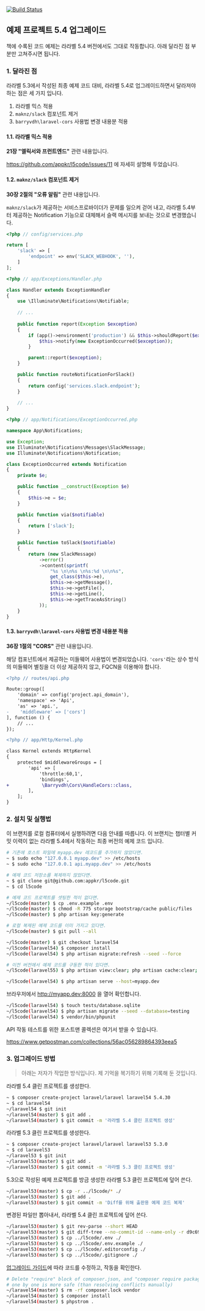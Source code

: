 [![Build Status](https://travis-ci.org/appkr/l5code.svg?branch=laravel54)](https://travis-ci.org/appkr/l5code)

## 예제 프로젝트 5.4 업그레이드

책에 수록된 코드 예제는 라라벨 5.4 버전에서도 그대로 작동합니다. 아래 달라진 점 부분만 고쳐주시면 됩니다.

### 1. 달라진 점

라라벨 5.3에서 작성된 최종 예제 코드 대비, 라라벨 5.4로 업그레이드하면서 달라져야 하는 점은 세 가지 입니다.

1. 라라벨 믹스 적용
2. `maknz/slack` 컴포넌트 제거
3. `barryvdh\laravel-cors` 사용법 변경 내용분 적용 

#### 1.1. 라라벨 믹스 적용

**21장 "엘릭서와 프런트엔드"** 관련 내용입니다. 

https://github.com/appkr/l5code/issues/11 에 자세히 설명해 두었습니다.

#### 1.2. `maknz/slack` 컴포넌트 제거

**30장 2절의 "오류 알림"** 관련 내용입니다. 

`maknz/slack`가 제공하는 서비스프로바이더가 문제를 일으켜 걷어 내고, 라라벨 5.4부터 제공하는 Notification 기능으로 대체해서 슬랙 메시지를 보내는 것으로 변경했습니다.

```php
<?php // config/services.php

return [
    'slack' => [
        'endpoint' => env('SLACK_WEBHOOK', ''),
    ]
];
```

```php
<?php // app/Exceptions/Handler.php

class Handler extends ExceptionHandler
{
    use \Illuminate\Notifications\Notifiable;
    
    // ...
    
    public function report(Exception $exception)
    {
        if (app()->environment('production') && $this->shouldReport($exception)) {
            $this->notify(new ExceptionOccurred($exception));
        }

        parent::report($exception);
    }

    public function routeNotificationForSlack()
    {
        return config('services.slack.endpoint');
    }
    
    // ...
}
```

```php
<?php // app/Notifications/ExceptionOccurred.php

namespace App\Notifications;

use Exception;
use Illuminate\Notifications\Messages\SlackMessage;
use Illuminate\Notifications\Notification;

class ExceptionOccurred extends Notification
{
    private $e;

    public function __construct(Exception $e)
    {
        $this->e = $e;
    }

    public function via($notifiable)
    {
        return ['slack'];
    }

    public function toSlack($notifiable)
    {
        return (new SlackMessage)
            ->error()
            ->content(sprintf(
                "%s \n\n%s \n%s:%d \n\n%s",
                get_class($this->e),
                $this->e->getMessage(),
                $this->e->getFile(),
                $this->e->getLine(),
                $this->e->getTraceAsString()
            ));
    }
}
```

#### 1.3. `barryvdh\laravel-cors` 사용법 변경 내용분 적용 

**36장 1절의 "CORS"** 관련 내용입니다.

해당 컴포넌트에서 제공하는 미들웨어 사용법이 변경되었습니다. `'cors'`라는 상수 방식의 미들웨어 별칭을 더 이상 제공하지 않고, FQCN을 이용해야 합니다.

```diff
<?php // routes/api.php

Route::group([
    'domain' => config('project.api_domain'),
    'namespace' => 'Api',
    'as' => 'api.',
-    'middleware' => ['cors']
], function () {
    // ...
});
```

```diff
<?php // app/Http/Kernel.php

class Kernel extends HttpKernel
{
    protected $middlewareGroups = [
        'api' => [
            'throttle:60,1',
            'bindings',
+            \Barryvdh\Cors\HandleCors::class,
        ],
    ];
}
```

### 2. 설치 및 실행법

이 브랜치를 로컬 컴퓨터에서 실행하려면 다음 안내를 따릅니다. 이 브랜치는 챕터별 커밋 이력이 없는 라라벨 5.4에서 작동하는 최종 버전의 예제 코드 입니다.

```bash
# 기존에 호스트 파일에 myapp.dev 레코드를 추가하지 않았다면. 
~ $ sudo echo "127.0.0.1 myapp.dev" >> /etc/hosts
~ $ sudo echo "127.0.0.1 api.myapp.dev" >> /etc/hosts

# 예제 코드 저장소를 복제하지 않았다면.
~ $ git clone git@github.com:appkr/l5code.git
~ $ cd l5code

# 예제 코드 프로젝트를 셋팅한 적이 없다면.
~/l5code(master) $ cp .env.example .env
~/l5code(master) $ chmod -R 775 storage bootstrap/cache public/files
~/l5code(master) $ php artisan key:generate

# 로컬 복제된 예제 코드를 이미 가지고 있다면.
~/l5code(master) $ git pull --all

~/l5code(master) $ git checkout laravel54
~/l5code(laravel54) $ composer install
~/l5code(laravel54) $ php artisan migrate:refresh --seed --force

# 이전 버전에서 예제 코드를 구동한 적이 있다면. 
~/l5code(laravel55) $ php artisan view:clear; php artisan cache:clear; php artisan config:clear; php artisan route:clear

~/l5code(laravel54) $ php artisan serve --host=myapp.dev
```

브라우저에서 http://myapp.dev:8000 을 열어 확인합니다.

```bash
~/l5code(laravel54) $ touch tests/database.sqlite
~/l5code(laravel54) $ php artisan migrate --seed --database=testing
~/l5code(laravel54) $ vendor/bin/phpunit
```

API 작동 테스트를 위한 포스트맨 콜렉션은 여기서 받을 수 있습니다.

https://www.getpostman.com/collections/56ac056289864393eea5

### 3. 업그레이드 방법

> 아래는 저자가 작업한 방식입니다. 제 기억을 복기하기 위해 기록해 둔 것입니다.

라라벨 5.4 클린 프로젝트를 생성한다.

```bash
~ $ composer create-project laravel/laravel laravel54 5.4.30
~ $ cd laravel54
~/laravel54 $ git init
~/laravel54(master) $ git add .
~/laravel54(master) $ git commit -m '라라벨 5.4 클린 프로젝트 생성'
```

라라벨 5.3 클린 프로젝트를 생성한다.

```bash
~ $ composer create-project laravel/laravel laravel53 5.3.0
~ $ cd laravel53
~/laravel53 $ git init
~/laravel53(master) $ git add .
~/laravel53(master) $ git commit -m '라라벨 5.3 클린 프로젝트 생성'
```

5.3으로 작성된 예제 프로젝트를 방금 생성한 라라벨 5.3 클린 프로젝트에 덮어 쓴다.

```bash
~/laravel53(master) $ cp -r ../l5code/* ./
~/laravel53(master) $ git add .
~/laravel53(master) $ git commit -m 'Diff를 위해 출판용 예제 코드 복제'
```

변경된 파일만 뽑아내서, 라라벨 5.4 클린 프로젝트에 덮어 쓴다.

```bash
~/laravel53(master) $ git rev-parse --short HEAD
~/laravel53(master) $ git diff-tree --no-commit-id --name-only -r d9c6942 | xargs -I{} rsync -R {} ../laravel54
~/laravel53(master) $ cp ../l5code/.env ./
~/laravel53(master) $ cp ../l5code/.env.example ./
~/laravel53(master) $ cp ../l5code/.editorconfig ./
~/laravel53(master) $ cp ../l5code/.gitignore ./
```

[업그레이드 가이드](https://laravel.com/docs/5.4/upgrade)에 따라 코드를 수정하고, 작동을 확인한다.

```bash
# Delete "require" block of composer.json, and "composer require package" 
# one by one is more safe (than resolving conflicts manually)
~/laravel54(master) $ rm -rf composer.lock vendor
~/laravel54(master) $ composer install
~/laravel54(master) $ phpstrom .
```
